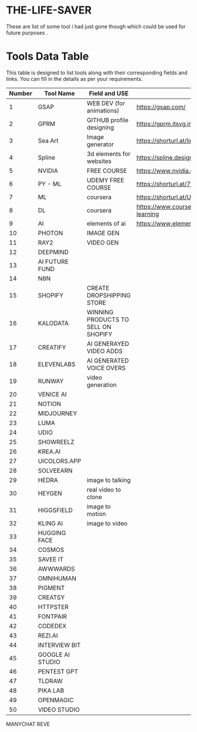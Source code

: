 # THE-LIFE-SAVER
These are list of some tool i had just gone though which could be used for future purposes .


# Tools Data Table

This table is designed to list tools along with their corresponding fields and links. You can fill in the details as per your requirements.

| **Number** | **Tool Name** |               **Field and USE**                   |                **Link**                      |
|------------|---------------|---------------------------------------------------|----------------------------------------------|
| 1          |  GSAP         | WEB DEV  (for animations)                         | https://gsap.com/                            |
| 2          |  GPRM         | GITHUB profile designing                          | https://gprm.itsvg.in/                       |
| 3          |  Sea Art      | Image generator                                   | https://shorturl.at/lidmX                    |
| 4          |  Spline       | 3d elements for websites                          | https://spline.design                        |
| 5          |  NVIDIA       | FREE COURSE                                       | https://www.nvidia.com/en-in/training/online/|
| 6          |  PY - ML      | UDEMY FREE COURSE                                 | https://shorturl.at/7t5Ms                    |
| 7          |  ML           | coursera                                          | https://shorturl.at/UFAPg                    |
| 8          |  DL           | coursera                                          | https://www.coursera.org/specializations/deep-learning|
| 9          |  AI           | elements of ai                                    | https://www.elementsofai.com/                       |
| 10         |  PHOTON            |  IMAGE GEN               |                        |
| 11         |  RAY2             |   VIDEO GEN              |                        |
| 12         |  DEEPMIND             |                 |                        |
| 13         |  AI FUTURE FUND             |                 |                        |
| 14         |  N8N             |                 |                        |
| 15         |  SHOPIFY             | CREATE DROPSHIPPING STORE                |                        |
| 16         |  KALODATA             | WINNING PRODUCTS TO SELL ON SHOPIFY                |                        |
| 17         |  CREATIFY             | AI GENERAYED VIDEO ADDS                |                        |
| 18         |  ELEVENLABS             | AI GENERATED VOICE OVERS                 |                        |
| 19         |  RUNWAY             | video generation                |                        |
| 20         |  VENICE AI             |                 |                        |
| 21         |  NOTION             |                 |                        |
| 22         |  MIDJOURNEY             |                 |                        |
| 23         |  LUMA             |                 |                        |
| 24         |  UDIO             |                 |                        |
| 25         |  SHOWREELZ             |                 |                        |
| 26         |  KREA.AI             |                 |                        |
| 27         |  UICOLORS.APP             |                 |                        |
| 28         |  SOLVEEARN             |                 |                        |
| 29         |  HEDRA             | image to talking                |                        |
| 30         |  HEYGEN             | real video to clone                |                        |
| 31         |  HIGGSFIELD             |  image to motion              |                        |
| 32         |  KLING AI            |  image to video               |                        |
| 33         |  HUGGING FACE             |                 |                        |
| 34         |  COSMOS             |                 |                        |
| 35         |  SAVEE IT             |                 |                        |
| 36         |  AWWWARDS             |                 |                        |
| 37         |  OMNIHUMAN             |                 |                        |
| 38         |  PIGMENT             |                 |                        |
| 39         |  CREATSY             |                 |                        |
| 40         |  HTTPSTER             |                 |                        |
| 41         |  FONTPAIR             |                 |                        |
| 42         |  CODEDEX             |                 |                        |
| 43         |  REZI.AI             |                 |                        |
| 44         |  INTERVIEW BIT             |                 |                        |
| 45         |  GOOGLE AI STUDIO             |                 |                        |
| 46         |  PENTEST GPT             |                 |                        |
| 47         |  TLDRAW             |                 |                        |
| 48         |  PIKA LAB             |                 |                        |
| 49         |  OPENMAGIC             |                 |                        |
| 50         |  VIDEO STUDIO             |                 |                        |
MANYCHAT
REVE
